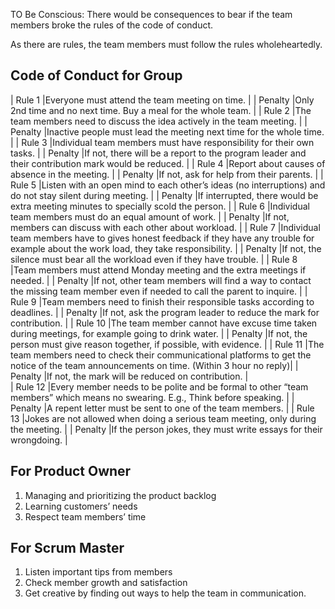 TO Be Conscious: There would be consequences to bear if the team members broke the rules of the code of conduct. 

As there are rules, the team members must follow the rules wholeheartedly.  

Code of Conduct for Group 
----------------------------
| Rule 1  |Everyone must attend the team meeting on time.                                                                                              |
| Penalty |Only 2nd time and no next time. Buy a meal for the whole team.                                                                              |
| Rule 2  |The team members need to discuss the idea actively in the team meeting.                                                                     |
| Penalty |Inactive people must lead the meeting next time for the whole time.                                                                         |
| Rule 3  |Individual team members must have responsibility for their own tasks.                                                                       |
| Penalty |If not, there will be a report to the program leader and their contribution mark would be reduced.                                          |
| Rule 4  |Report about causes of absence in the meeting.                                                                                              |
| Penalty |If not, ask for help from their parents.                                                                                                    |
| Rule 5  |Listen with an open mind to each other’s ideas (no interruptions) and do not stay silent during meeting.                                    |
| Penalty |If interrupted, there would be extra meeting minutes to specially scold the person.                                                         |
| Rule 6  |Individual team members must do an equal amount of work.                                                                                    |
| Penalty |If not, members can discuss with each other about workload.                                                                                 |
| Rule 7  |Individual team members have to gives honest feedback if they have any trouble for example about the work load, they take responsibility.   |
| Penalty |If not, the silence must bear all the workload even if they have trouble.                                                                   |
| Rule 8  |Team members must attend Monday meeting and the extra meetings if needed.                                                                   |
| Penalty |If not, other team members will find a way to contact the missing team member even if needed to call the parent to inquire.                 |
| Rule 9  |Team members need to finish their responsible tasks according to deadlines.                                                                 |
| Penalty |If not, ask the program leader to reduce the mark for contribution.                                                                         |
| Rule 10 |The team member cannot have excuse time taken during meetings, for example going to drink water.                                            |
| Penalty |If not, the person must give reason together, if possible, with evidence.                                                                   |
| Rule 11 |The team members need to check their communicational platforms to get the notice of the team announcements on time. (Within 3 hour no reply)|
| Penalty |If not, the mark will be reduced on contribution.                                                                                           |              
| Rule 12 |Every member needs to be polite and be formal to other “team members” which means no swearing. E.g., Think before speaking.                 |
| Penalty |A repent letter must be sent to one of the team members.                                                                                    |
| Rule 13 |Jokes are not allowed when doing a serious team meeting, only during the meeting.                                                           |
| Penalty |If the person jokes, they must write essays for their wrongdoing.                                                                           |


For Product Owner
--------------------
1. Managing and prioritizing the product backlog 
2. Learning customers’ needs 
3. Respect team members’ time 

For Scrum Master
-------------------
1. Listen important tips from members 
2. Check member growth and satisfaction 
3. Get creative by finding out ways to help the team in communication. 
